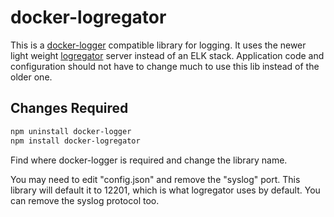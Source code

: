 docker-logregator
=================

This is a [docker-logger](https://github.com/peebles/docker-logger) compatible library for logging.
It uses the newer light weight [logregator](https://github.com/peebles/logregator) server instead of
an ELK stack.  Application code and configuration should not have to change much to use this lib
instead of the older one.

## Changes Required

```sh
npm uninstall docker-logger
npm install docker-logregator
```

Find where docker-logger is required and change the library name.

You may need to edit "config.json" and remove the "syslog" port.  This library will default it to
12201, which is what logregator uses by default.  You can remove the syslog protocol too.


